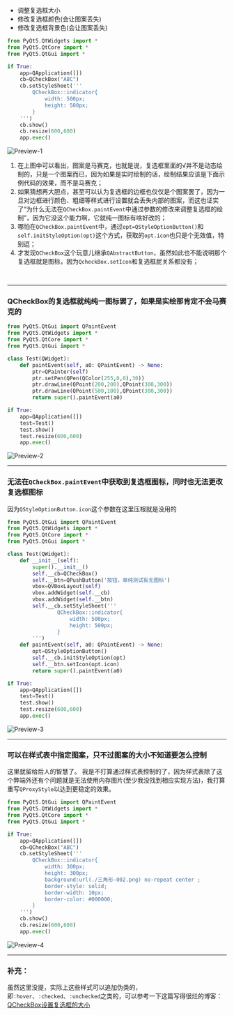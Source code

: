 - 调整复选框大小
- 修改复选框颜色(会让图案丢失)
- 修改复选框背景色(会让图案丢失)

```py
from PyQt5.QtWidgets import *
from PyQt5.QtCore import *
from PyQt5.QtGui import *

if True:
	app=QApplication([])
	cb=QCheckBox("ABC")
	cb.setStyleSheet('''
		QCheckBox::indicator{
			width: 500px;
			height: 500px;
		}
	''')
	cb.show()
	cb.resize(600,600)
	app.exec()
```
![Preview-1](./pict/1.png)

1. 在上图中可以看出，图案是马赛克，也就是说，复选框里面的√并不是动态绘制的，只是一个图案而已，因为如果是实时绘制的话，绘制结果应该是下面示例代码的效果，而不是马赛克；
2. 如果猜想再大胆点，甚至可以认为复选框的边框也仅仅是个图案罢了，因为一旦对边框进行颜色、粗细等样式进行设置就会丢失内部的图案，而这也证实了“为什么无法在``QCheckBox.paintEvent``中通过参数的修改来调整复选框的绘制”，因为它没这个能力啊，它就纯一图标有啥好改的；
3. 哪怕在``QCheckBox.paintEvent``中，通过``opt=QStyleOptionButton()``和``self.initStyleOption(opt)``这个方式，获取的``opt.icon``也只是个无效值，特别逗；
4. 才发现``QCheckBox``这个玩意儿继承``QAbstractButton``，虽然如此也不能说明那个复选框就是图标，因为``QcheckBox.setIcon``和复选框屁关系都没有；

<br>

***

### QCheckBox的复选框就纯纯一图标罢了，如果是实绘那肯定不会马赛克的
```py
from PyQt5.QtGui import QPaintEvent
from PyQt5.QtWidgets import *
from PyQt5.QtCore import *
from PyQt5.QtGui import *

class Test(QWidget):
	def paintEvent(self, a0: QPaintEvent) -> None:
		ptr=QPainter(self)
		ptr.setPen(QPen(QColor(255,0,0),30))
		ptr.drawLine(QPoint(200,200),QPoint(300,300))
		ptr.drawLine(QPoint(500,100),QPoint(300,300))
		return super().paintEvent(a0)

if True:
	app=QApplication([])
	test=Test()
	test.show()
	test.resize(600,600)
	app.exec()
```

![Preview-2](./pict/2.png)


*** 

### 无法在``QCheckBox.paintEvent``中获取到复选框图标，同时也无法更改复选框图标

因为``QStyleOptionButton.icon``这个参数在这里压根就是没用的

```py
from PyQt5.QtGui import QPaintEvent
from PyQt5.QtWidgets import *
from PyQt5.QtCore import *
from PyQt5.QtGui import *

class Test(QWidget):
	def __init__(self):
		super().__init__()
		self.__cb=QCheckBox()
		self.__btn=QPushButton('按钮，单纯测试有无图标')
		vbox=QVBoxLayout(self)
		vbox.addWidget(self.__cb)
		vbox.addWidget(self.__btn)
		self.__cb.setStyleSheet('''
				QCheckBox::indicator{
					width: 500px;
					height: 500px;
				}
		''')
	def paintEvent(self, a0: QPaintEvent) -> None:
		opt=QStyleOptionButton()
		self.__cb.initStyleOption(opt)
		self.__btn.setIcon(opt.icon)
		return super().paintEvent(a0)

if True:
	app=QApplication([])
	test=Test()
	test.show()
	test.resize(600,600)
	app.exec()
```

![Preview-3](./pict/3.png)

***

### 可以在样式表中指定图案，只不过图案的大小不知道要怎么控制

这里就留给后人的智慧了。
我是不打算通过样式表控制的了，因为样式表除了这个弊端外还有个问题就是无法使用内存图片(至少我没找到相应实现方法)，我打算重写``QProxyStyle``以达到更稳定的效果。

```py
from PyQt5.QtGui import QPaintEvent
from PyQt5.QtWidgets import *
from PyQt5.QtCore import *
from PyQt5.QtGui import *

if True:
	app=QApplication([])
	cb=QCheckBox("ABC")
	cb.setStyleSheet('''
		QCheckBox::indicator{
			width: 300px;
			height: 300px;
			background:url(./三角形-002.png) no-repeat center ;
			border-style: solid;
			border-width: 10px;
			border-color: #000000;
		}
	''')
	cb.show()
	cb.resize(600,600)
	app.exec()
```

![Preview-4](./pict/4.png)

***

### 补充：

虽然这里没提，实际上这些样式可以追加伪类的，即``:hover``、``:checked``、``:unchecked``之类的，可以参考一下这篇写得很烂的博客：[QCheckBox设置复选框的大小](https://blog.csdn.net/qq_44723937/article/details/122815919)



